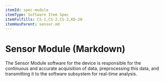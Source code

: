 ```yaml
---
itemId: spec-module
itemType: Software Item Spec
itemFulfills: CS-1,CS-2,CS-3,KD-20
itemHasParent: sensor.md
---
```


# Sensor Module (Markdown)

The Sensor Module software for the device is responsible for the continuous and accurate acquisition of data, preprocessing this data, and transmitting it to the software subsystem for real-time analysis.

